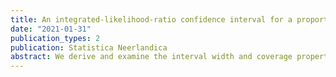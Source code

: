 ```yaml
---
title: An integrated-likelihood-ratio confidence interval for a proportion based on underreported and infallible data
date: "2021-01-31"
publication_types: 2
publication: Statistica Neerlandica
abstract: We derive and examine the interval width and coverage properties of an integrated‐likelihood‐ratio confidence interval for the binomial parameter p using a double‐sampling scheme. The data consist of a relatively large fallible sample containing underreported data and a relatively small infallible subsample. Via Monte Carlo simulations, we determine that the new integrated‐likelihood‐ratio interval estimator displays slightly conservative to moderately conservative coverage properties for small to medium sample sizes and can have shorter average‐interval width than two previously proposed confidence intervals when $p<0.10$ or $p>0.90$. We also apply the integrated‐likelihood‐ratio confidence interval to a real‐data set and determine that the integrated‐likelihood‐ratio interval has superior performance when contrasted to two properties of two competing confidence intervals.
---
```

